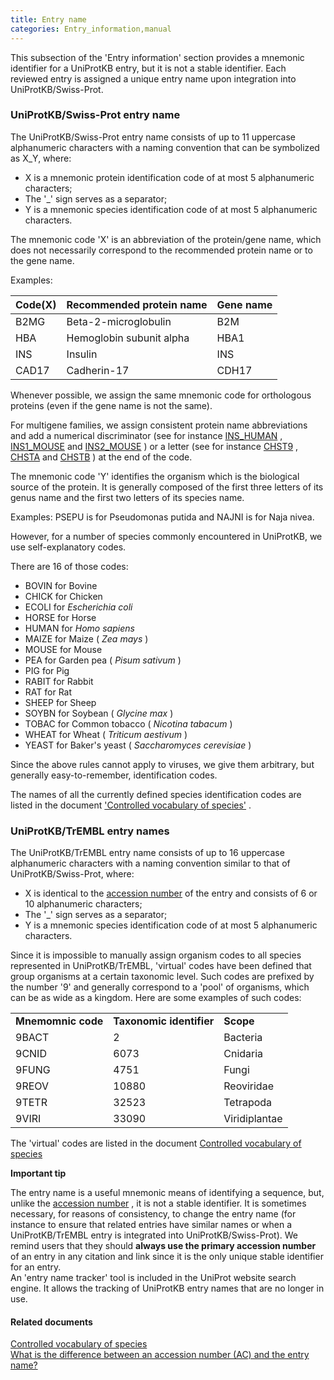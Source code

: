 ```yaml
---
title: Entry name
categories: Entry_information,manual
---
```


This subsection of the 'Entry information' section provides a mnemonic identifier for a UniProtKB entry, but it is not a stable identifier. Each reviewed entry is assigned a unique entry name upon integration into UniProtKB/Swiss-Prot.

### UniProtKB/Swiss-Prot entry name

The UniProtKB/Swiss-Prot entry name consists of up to 11 uppercase alphanumeric characters with a naming convention that can be symbolized as X_Y, where:

-   X is a mnemonic protein identification code of at most 5 alphanumeric characters;
-   The '\_' sign serves as a separator;
-   Y is a mnemonic species identification code of at most 5 alphanumeric characters.

The mnemonic code 'X' is an abbreviation of the protein/gene name, which does not necessarily correspond to the recommended protein name or to the gene name.

Examples:

| Code(X) | Recommended protein name | Gene name |
|:--------|:-------------------------|:----------|
| B2MG    | Beta-2-microglobulin     | B2M       |
| HBA     | Hemoglobin subunit alpha | HBA1      |
| INS     | Insulin                  | INS       |
| CAD17   | Cadherin-17              | CDH17     |

Whenever possible, we assign the same mnemonic code for orthologous proteins (even if the gene name is not the same).

For multigene families, we assign consistent protein name abbreviations and add a numerical discriminator (see for instance [INS_HUMAN](http://www.uniprot.org/uniprotkb/P01308#entry%5Finformation) , [INS1_MOUSE](http://www.uniprot.org/uniprotkb/P01325#entry%5Finformation) and [INS2_MOUSE](http://www.uniprot.org/uniprotkb/P01326#entry%5Finformation) ) or a letter (see for instance [CHST9](http://www.uniprot.org/uniprotkb/Q7L1S5#entry%5Finformation) , [CHSTA](http://www.uniprot.org/uniprotkb/O43529#entry%5Finformation) and [CHSTB](http://www.uniprot.org/uniprotkb/Q9NPF2#entry%5Finformation) ) at the end of the code.

The mnemonic code 'Y' identifies the organism which is the biological source of the protein. It is generally composed of the first three letters of its genus name and the first two letters of its species name.

Examples: PSEPU is for Pseudomonas putida and NAJNI is for Naja nivea.

However, for a number of species commonly encountered in UniProtKB, we use self-explanatory codes.

There are 16 of those codes:

-   BOVIN for Bovine
-   CHICK for Chicken
-   ECOLI for *Escherichia coli*
-   HORSE for Horse
-   HUMAN for *Homo sapiens*
-   MAIZE for Maize ( *Zea mays* )
-   MOUSE for Mouse
-   PEA for Garden pea ( *Pisum sativum* )
-   PIG for Pig
-   RABIT for Rabbit
-   RAT for Rat
-   SHEEP for Sheep
-   SOYBN for Soybean ( *Glycine max* )
-   TOBAC for Common tobacco ( *Nicotina tabacum* )
-   WHEAT for Wheat ( *Triticum aestivum* )
-   YEAST for Baker's yeast ( *Saccharomyces cerevisiae* )

Since the above rules cannot apply to viruses, we give them arbitrary, but generally easy-to-remember, identification codes.

The names of all the currently defined species identification codes are listed in the document ['Controlled vocabulary of species'](http://www.uniprot.org/docs/speclist) .

### UniProtKB/TrEMBL entry names

The UniProtKB/TrEMBL entry name consists of up to 16 uppercase alphanumeric characters with a naming convention similar to that of UniProtKB/Swiss-Prot, where:

-   X is identical to the [accession number](http://www.uniprot.org/manual/accession%5Fnumbers) of the entry and consists of 6 or 10 alphanumeric characters;
-   The '\_' sign serves as a separator;
-   Y is a mnemonic species identification code of at most 5 alphanumeric characters.

Since it is impossible to manually assign organism codes to all species represented in UniProtKB/TrEMBL, 'virtual' codes have been defined that group organisms at a certain taxonomic level. Such codes are prefixed by the number '9' and generally correspond to a 'pool' of organisms, which can be as wide as a kingdom. Here are some examples of such codes:

|                    |                          |               |
|:-------------------|:-------------------------|:--------------|
| **Mnemomnic code** | **Taxonomic identifier** | **Scope**     |
| 9BACT              | 2                        | Bacteria      |
| 9CNID              | 6073                     | Cnidaria      |
| 9FUNG              | 4751                     | Fungi         |
| 9REOV              | 10880                    | Reoviridae    |
| 9TETR              | 32523                    | Tetrapoda     |
| 9VIRI              | 33090                    | Viridiplantae |

The 'virtual' codes are listed in the document [Controlled vocabulary of species](http://www.uniprot.org/docs/speclist)

**Important tip**

The entry name is a useful mnemonic means of identifying a sequence, but, unlike the [accession number](http://www.uniprot.org/manual/accession%5Fnumbers) , it is not a stable identifier. It is sometimes necessary, for reasons of consistency, to change the entry name (for instance to ensure that related entries have similar names or when a UniProtKB/TrEMBL entry is integrated into UniProtKB/Swiss-Prot). We remind users that they should **always use the primary accession number** of an entry in any citation and link since it is the only unique stable identifier for an entry.  
An 'entry name tracker' tool is included in the UniProt website search engine. It allows the tracking of UniProtKB entry names that are no longer in use.

#### Related documents

[Controlled vocabulary of species](http://www.uniprot.org/docs/speclist)  
[What is the difference between an accession number (AC) and the entry name?](http://www.uniprot.org/help/difference%5Faccession%5Fentryname)
